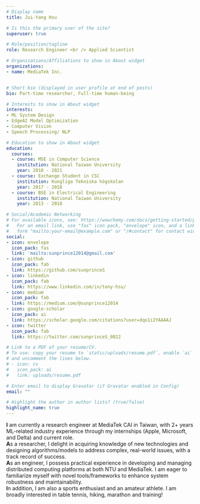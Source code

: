 ```yaml
---
# Display name
title: Jui-Yang Hsu

# Is this the primary user of the site?
superuser: true

# Role/position/tagline
role: Research Engineer <br /> Applied Scientist

# Organizations/Affiliations to show in About widget
organizations:
- name: MediaTek Inc.


# Short bio (displayed in user profile at end of posts)
bio: Part-time researcher, Full-time human-being

# Interests to show in About widget
interests:
- ML System Design
- EdgeAI Model Optimization
- Computer Vision
- Speech Processing/ NLP

# Education to show in About widget
education:
  courses:
  - course: MSE in Computer Science
    institution: National Taiwan University
    year: 2018 - 2021
  - course: Exchange Student in CSC
    institution: Kungliga Tekniska högskolan
    year: 2017 - 2018
  - course: BSE in Electrical Engineering
    institution: National Taiwan University
    year: 2013 - 2018

# Social/Academic Networking
# For available icons, see: https://wowchemy.com/docs/getting-started/page-builder/#icons
#   For an email link, use "fas" icon pack, "envelope" icon, and a link in the
#   form "mailto:your-email@example.com" or "/#contact" for contact widget.
social:
- icon: envelope
  icon_pack: fas
  link: 'mailto:sunprince12014@gmail.com'
- icon: github
  icon_pack: fab
  link: https://github.com/sunprinceS
- icon: linkedin
  icon_pack: fab
  link: https://www.linkedin.com/in/tony-hsu/
- icon: medium
  icon_pack: fab
  link: https://medium.com/@sunprince12014
- icon: google-scholar
  icon_pack: ai
  link: https://scholar.google.com/citations?user=dqo1i2YAAAAJ
- icon: twitter
  icon_pack: fab
  link: https://twitter.com/sunprinceS_0822

# Link to a PDF of your resume/CV.
# To use: copy your resume to `static/uploads/resume.pdf`, enable `ai` icons in `params.toml`, 
# and uncomment the lines below.
# - icon: cv
#   icon_pack: ai
#   link: uploads/resume.pdf

# Enter email to display Gravatar (if Gravatar enabled in Config)
email: ""

# Highlight the author in author lists? (true/false)
highlight_name: true
---
```


**I** am currently a research engineer at MediaTek CAI in Taiwan, with 2+
years ML-related industry experience through my internships (Apple,
Microsoft, and Delta) and current role. <br /> **A**s a researcher, I delight in
acquiring knowledge of new technologies and designing algorithms/models to
address complex, real-world issues, with a track record of success. <br /> **A**s an
engineer, I possess practical experience in developing and managing distributed
computing platforms at both NTU and MediaTek. I am eager to familiarize myself
with novel tools/frameworks to enhance system robustness and
maintainability. <br />**I**n addition, I am also a sports enthusiast and an amateur athlete. I am broadly interested in table tennis, hiking, marathon and training!



